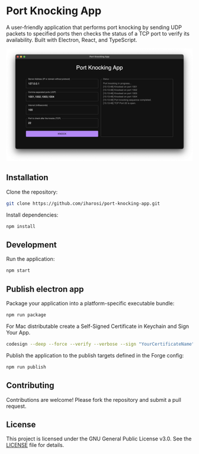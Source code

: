 # Port Knocking App

A user-friendly application that performs port knocking by sending UDP packets to specified ports then checks the status of a TCP port to verify its availability. Built with Electron, React, and TypeScript.

![App Screenshot](https://github.com/iharosi/port-knocking-app/blob/main/port-knocking-app.png?raw=true)

## Installation

Clone the repository:

```bash
git clone https://github.com/iharosi/port-knocking-app.git
```

Install dependencies:

```bash
npm install
```

## Development

Run the application:

```bash
npm start
```

## Publish electron app

Package your application into a platform-specific executable bundle:

```bash
npm run package
```

For Mac distributable create a Self-Signed Certificate in Keychain and Sign Your App. 

```bash
codesign --deep --force --verify --verbose --sign "YourCertificateName" /path/to/your/app.app
```

Publish the application to the publish targets defined in the Forge config:

```bash
npm run publish
```

## Contributing

Contributions are welcome! Please fork the repository and submit a pull request.

## License

This project is licensed under the GNU General Public License v3.0. See the [LICENSE](LICENSE) file for details.
